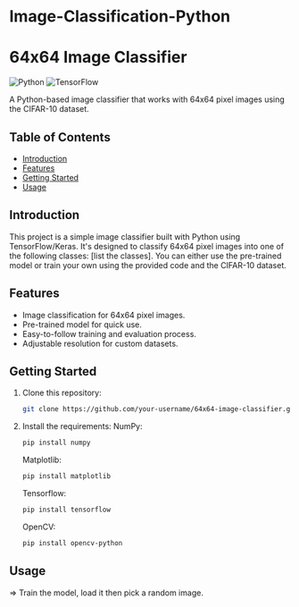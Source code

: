# Image-Classification-Python
# 64x64 Image Classifier

![Python](https://img.shields.io/badge/Python-3.8%2B-blue)
![TensorFlow](https://img.shields.io/badge/TensorFlow-2.0%2B-orange)

A Python-based image classifier that works with 64x64 pixel images using the CIFAR-10 dataset.

## Table of Contents

- [Introduction](#introduction)
- [Features](#features)
- [Getting Started](#getting-started)
- [Usage](#usage)

## Introduction

This project is a simple image classifier built with Python using TensorFlow/Keras. It's designed to classify 64x64 pixel images into one of the following classes: [list the classes]. You can either use the pre-trained model or train your own using the provided code and the CIFAR-10 dataset.

## Features

- Image classification for 64x64 pixel images.
- Pre-trained model for quick use.
- Easy-to-follow training and evaluation process.
- Adjustable resolution for custom datasets.

## Getting Started

1. Clone this repository:

   ```bash
   git clone https://github.com/your-username/64x64-image-classifier.git
2. Install the requirements:
   NumPy:
   ```bash
   pip install numpy
   ```
   Matplotlib:
   ```bash
   pip install matplotlib
   ```
   Tensorflow:
   ```bash
   pip install tensorflow
   ```
   OpenCV:
   ```bash
   pip install opencv-python

## Usage
=> Train the model, load it then pick a random image.

